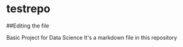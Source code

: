 # testrepo
##Editing the file

Basic Project for Data Science
It's a markdown file in this repository
